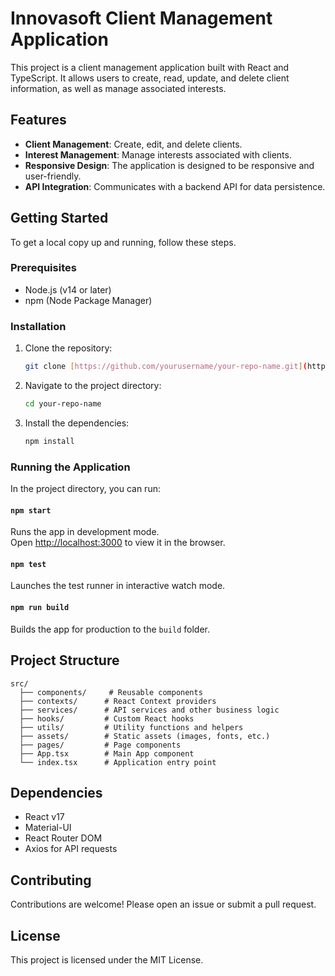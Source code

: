 # Innovasoft Client Management Application

This project is a client management application built with React and TypeScript. It allows users to create, read, update, and delete client information, as well as manage associated interests.

## Features

- **Client Management**: Create, edit, and delete clients.
- **Interest Management**: Manage interests associated with clients.
- **Responsive Design**: The application is designed to be responsive and user-friendly.
- **API Integration**: Communicates with a backend API for data persistence.

## Getting Started

To get a local copy up and running, follow these steps.

### Prerequisites

- Node.js (v14 or later)
- npm (Node Package Manager)

### Installation

1. Clone the repository:
   ```bash
   git clone [https://github.com/yourusername/your-repo-name.git](https://github.com/migueldeltorodev/innovasoft-test)
   ```

2. Navigate to the project directory:
   ```bash
   cd your-repo-name
   ```

3. Install the dependencies:
   ```bash
   npm install
   ```

### Running the Application

In the project directory, you can run:

#### `npm start`

Runs the app in development mode.\
Open [http://localhost:3000](http://localhost:3000) to view it in the browser.

#### `npm test`

Launches the test runner in interactive watch mode.

#### `npm run build`

Builds the app for production to the `build` folder.

## Project Structure

```
src/
  ├── components/     # Reusable components
  ├── contexts/      # React Context providers
  ├── services/      # API services and other business logic
  ├── hooks/         # Custom React hooks
  ├── utils/         # Utility functions and helpers
  ├── assets/        # Static assets (images, fonts, etc.)
  ├── pages/         # Page components
  ├── App.tsx        # Main App component
  └── index.tsx      # Application entry point
```

## Dependencies

- React v17
- Material-UI
- React Router DOM
- Axios for API requests

## Contributing

Contributions are welcome! Please open an issue or submit a pull request.

## License

This project is licensed under the MIT License.
